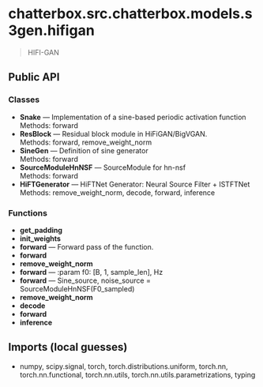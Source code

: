 # chatterbox.src.chatterbox.models.s3gen.hifigan

> HIFI-GAN

## Public API

### Classes
- **Snake** — Implementation of a sine-based periodic activation function  
  Methods: forward
- **ResBlock** — Residual block module in HiFiGAN/BigVGAN.  
  Methods: forward, remove_weight_norm
- **SineGen** — Definition of sine generator  
  Methods: forward
- **SourceModuleHnNSF** — SourceModule for hn-nsf  
  Methods: forward
- **HiFTGenerator** — HiFTNet Generator: Neural Source Filter + ISTFTNet  
  Methods: remove_weight_norm, decode, forward, inference

### Functions
- **get_padding**
- **init_weights**
- **forward** — Forward pass of the function.
- **forward**
- **remove_weight_norm**
- **forward** — :param f0: [B, 1, sample_len], Hz
- **forward** — Sine_source, noise_source = SourceModuleHnNSF(F0_sampled)
- **remove_weight_norm**
- **decode**
- **forward**
- **inference**

## Imports (local guesses)
- numpy, scipy.signal, torch, torch.distributions.uniform, torch.nn, torch.nn.functional, torch.nn.utils, torch.nn.utils.parametrizations, typing